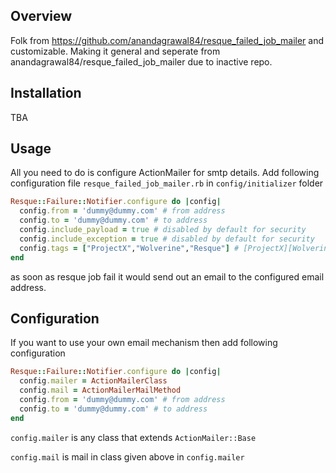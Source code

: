 Overview
--------

Folk from https://github.com/anandagrawal84/resque_failed_job_mailer and customizable.
Making it general and seperate from anandagrawal84/resque_failed_job_mailer due to inactive repo.


Installation
------------

TBA


Usage
-----
All you need to do is configure ActionMailer for smtp details. Add following configuration file `resque_failed_job_mailer.rb` in `config/initializer` folder

```ruby
Resque::Failure::Notifier.configure do |config|
  config.from = 'dummy@dummy.com' # from address
  config.to = 'dummy@dummy.com' # to address
  config.include_payload = true # disabled by default for security
  config.include_exception = true # disabled by default for security
  config.tags = ["ProjectX","Wolverine","Resque"] # [ProjectX][Wolverine][Resque] tag displayed in email summary
end
```

as soon as resque job fail it would send out an email to the configured email address.

Configuration
-------------

If you want to use your own email mechanism then add following configuration

```ruby
Resque::Failure::Notifier.configure do |config|
  config.mailer = ActionMailerClass
  config.mail = ActionMailerMailMethod
  config.from = 'dummy@dummy.com' # from address
  config.to = 'dummy@dummy.com' # to address
end
```

`config.mailer` is any class that extends `ActionMailer::Base`

`config.mail` is mail in class given above in `config.mailer`
